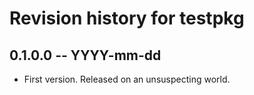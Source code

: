 # Revision history for testpkg

## 0.1.0.0  -- YYYY-mm-dd

* First version. Released on an unsuspecting world.
